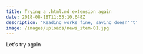 ```yaml
---
title: Trying a .html.md extension again
date: 2018-08-18T11:55:10.648Z
description: 'Reading works fine, saving doesn''t'
image: /images/uploads/news_item-01.jpg
---
```

Let's try again
